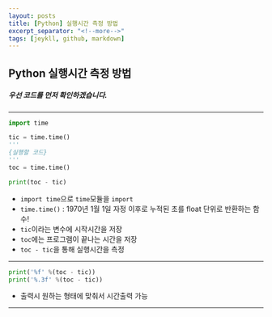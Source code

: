 ```yaml
---
layout: posts
title: [Python] 실행시간 측정 방법
excerpt_separator: "<!--more-->"
tags: [jeykll, github, markdown]
---
```

## Python 실행시간 측정 방법
##### 우선 코드를 먼저 확인하겠습니다.
---
```python
import time

tic = time.time()
'''
{실행할 코드}
'''
toc = time.time()

print(toc - tic)
```
* `import time`으로 `time`모듈을 `import`
* `time.time()` : 1970년 1월 1일 자정 이후로 누적된 초를 float 단위로 반환하는 함수!
* `tic`이라는 변수에 시작시간을 저장
* `toc`에는 프로그램이 끝나는 시간을 저장
* `toc - tic`을 통해 실행시간을 측정
---
```python
print('%f' %(toc - tic))
print('%.3f' %(toc - tic))
```
* 출력시 원하는 형태에 맞춰서 시간출력 가능
---
